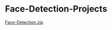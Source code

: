 # Face-Detection-Projects

[Face-Detection.zip](https://github.com/user-attachments/files/19111776/Face-Detection.zip)
